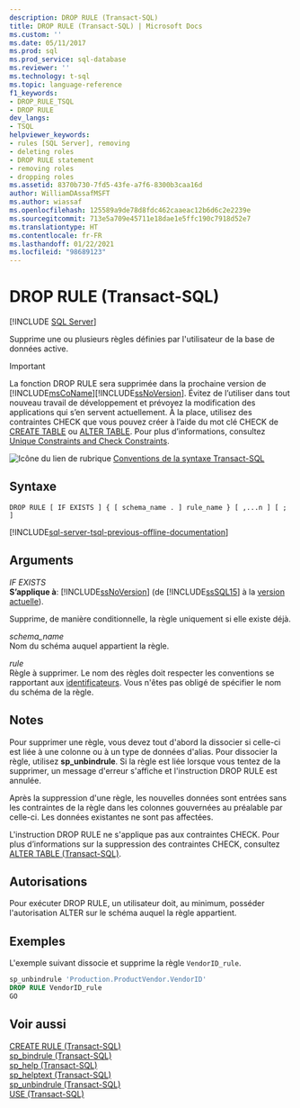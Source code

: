 ```yaml
---
description: DROP RULE (Transact-SQL)
title: DROP RULE (Transact-SQL) | Microsoft Docs
ms.custom: ''
ms.date: 05/11/2017
ms.prod: sql
ms.prod_service: sql-database
ms.reviewer: ''
ms.technology: t-sql
ms.topic: language-reference
f1_keywords:
- DROP_RULE_TSQL
- DROP RULE
dev_langs:
- TSQL
helpviewer_keywords:
- rules [SQL Server], removing
- deleting roles
- DROP RULE statement
- removing roles
- dropping roles
ms.assetid: 8370b730-7fd5-43fe-a7f6-8300b3caa16d
author: WilliamDAssafMSFT
ms.author: wiassaf
ms.openlocfilehash: 125589a9de78d8fdc462caaeac12b6d6c2e2239e
ms.sourcegitcommit: 713e5a709e45711e18dae1e5ffc190c7918d52e7
ms.translationtype: HT
ms.contentlocale: fr-FR
ms.lasthandoff: 01/22/2021
ms.locfileid: "98689123"
---
```

# <a name="drop-rule-transact-sql"></a>DROP RULE (Transact-SQL)
[!INCLUDE [SQL Server](../../includes/applies-to-version/sqlserver.md)]

  Supprime une ou plusieurs règles définies par l'utilisateur de la base de données active.  
  
> [!IMPORTANT]
>  La fonction DROP RULE sera supprimée dans la prochaine version de [!INCLUDE[msCoName](../../includes/msconame-md.md)][!INCLUDE[ssNoVersion](../../includes/ssnoversion-md.md)]. Évitez de l’utiliser dans tout nouveau travail de développement et prévoyez la modification des applications qui s’en servent actuellement. À la place, utilisez des contraintes CHECK que vous pouvez créer à l’aide du mot clé CHECK de [CREATE TABLE](../../t-sql/statements/create-table-transact-sql.md) ou [ALTER TABLE](../../t-sql/statements/alter-table-transact-sql.md). Pour plus d’informations, consultez [Unique Constraints and Check Constraints](../../relational-databases/tables/unique-constraints-and-check-constraints.md).  
  
 ![Icône du lien de rubrique](../../database-engine/configure-windows/media/topic-link.gif "Icône du lien de rubrique") [Conventions de la syntaxe Transact-SQL](../../t-sql/language-elements/transact-sql-syntax-conventions-transact-sql.md)  
  
## <a name="syntax"></a>Syntaxe  
  
```syntaxsql
DROP RULE [ IF EXISTS ] { [ schema_name . ] rule_name } [ ,...n ] [ ; ]  
```  
  
[!INCLUDE[sql-server-tsql-previous-offline-documentation](../../includes/sql-server-tsql-previous-offline-documentation.md)]

## <a name="arguments"></a>Arguments
 *IF EXISTS*  
 **S’applique à**: [!INCLUDE[ssNoVersion](../../includes/ssnoversion-md.md)] (de [!INCLUDE[ssSQL15](../../includes/sssql16-md.md)] à la [version actuelle](../../sql-server/what-s-new-in-sql-server-2016.md)).  
  
 Supprime, de manière conditionnelle, la règle uniquement si elle existe déjà.  
  
 *schema_name*  
 Nom du schéma auquel appartient la règle.  
  
 *rule*  
 Règle à supprimer. Le nom des règles doit respecter les conventions se rapportant aux [identificateurs](../../relational-databases/databases/database-identifiers.md). Vous n'êtes pas obligé de spécifier le nom du schéma de la règle.  
  
## <a name="remarks"></a>Notes  
 Pour supprimer une règle, vous devez tout d'abord la dissocier si celle-ci est liée à une colonne ou à un type de données d'alias. Pour dissocier la règle, utilisez **sp_unbindrule**. Si la règle est liée lorsque vous tentez de la supprimer, un message d'erreur s'affiche et l'instruction DROP RULE est annulée.  
  
 Après la suppression d'une règle, les nouvelles données sont entrées sans les contraintes de la règle dans les colonnes gouvernées au préalable par celle-ci. Les données existantes ne sont pas affectées.  
  
 L'instruction DROP RULE ne s'applique pas aux contraintes CHECK. Pour plus d’informations sur la suppression des contraintes CHECK, consultez [ALTER TABLE &#40;Transact-SQL&#41;](../../t-sql/statements/alter-table-transact-sql.md).  
  
## <a name="permissions"></a>Autorisations  
 Pour exécuter DROP RULE, un utilisateur doit, au minimum, posséder l'autorisation ALTER sur le schéma auquel la règle appartient.  
  
## <a name="examples"></a>Exemples  
 L'exemple suivant dissocie et supprime la règle `VendorID_rule`. 
  
```sql  
sp_unbindrule 'Production.ProductVendor.VendorID'  
DROP RULE VendorID_rule  
GO  
```  
  
## <a name="see-also"></a>Voir aussi  
 [CREATE RULE &#40;Transact-SQL&#41;](../../t-sql/statements/create-rule-transact-sql.md)   
 [sp_bindrule &#40;Transact-SQL&#41;](../../relational-databases/system-stored-procedures/sp-bindrule-transact-sql.md)   
 [sp_help &#40;Transact-SQL&#41;](../../relational-databases/system-stored-procedures/sp-help-transact-sql.md)   
 [sp_helptext &#40;Transact-SQL&#41;](../../relational-databases/system-stored-procedures/sp-helptext-transact-sql.md)   
 [sp_unbindrule &#40;Transact-SQL&#41;](../../relational-databases/system-stored-procedures/sp-unbindrule-transact-sql.md)   
 [USE &#40;Transact-SQL&#41;](../../t-sql/language-elements/use-transact-sql.md)